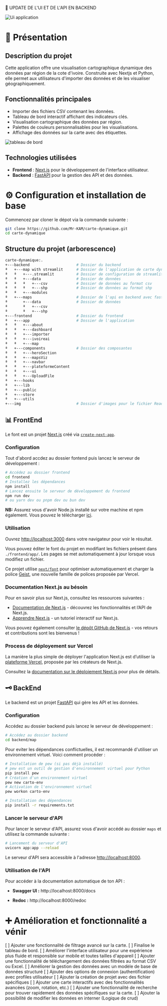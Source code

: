 🥳 UPDATE DE L'UI ET DE L'API EN BACKEND

![Ui application](img/image.png)
# 📄 Présentation


## Description du projet

Cette application offre une visualisation cartographique dynamique des données par région de la cote d'ivoire. Construite avec Nextjs et Python, elle permet aux utilisateurs d'importer des données et de les visualiser géographiquement.

## Fonctionnalités principales

- Importer des fichiers CSV contenant les données.
- Tableau de bord interactif affichant des indicateurs clés.
- Visualisation cartographique des données par région.
- Palettes de couleurs personnalisables pour les visualisations.
- Affichage des données sur la carte avec des étiquettes.

![tableau de bord](img/map-image.png)
## Technologies utilisées

- **Frontend** : [Next.js](https://nextjs.org) pour le développement de l'interface utilisateur.
- **Backend** : [FastAPI](https://fastapi.tiangolo.com/) pour la gestion des API et des données.

# ⚙️ Configuration et installation de base

Commencez par cloner le dépot via la commande suivante :

   ```bash
   git clone https://github.com/Mr-KAM/carte-dynamique.git
   cd carte-dynamique
   ```

## Structure du projet (arborescence)

```bash
carte-dynamique:.
+---backend                     # Dossier du backend
ª   +---map with streamlit      # Dossier de l'application de carte dynamique avec streamlit
ª   ª   +---.streamlit          # Dossier de configuration de streamlit
ª   ª   +---data                # Dossier de données
ª   ª   ª   +---csv             # Dossier de données au format csv
ª   ª   ª   +---shp             # Dossier de données au format shp
ª   ª   +---modules
ª   +---maps                    # Dossier de l'api en backend avec fastapi
ª       +---data                # Dossier de données
ª       ª   +---csv
ª       ª   +---shp
+---frontend                    # Dossier du frontend
ª   +---app                     # Dossier de l'application
ª   ª   +---about
ª   ª   +---dashboard
ª   ª   +---importer
ª   ª   +---ivoireai
ª   ª   +---map
ª   +---components              # Dossier des composantes
ª   ª   +---heroSection
ª   ª   +---mapsViz
ª   ª   +---navbar
ª   ª   +---plateformeContent
ª   ª   +---ui
ª   ª   +---UploadFile
ª   +---hooks
ª   +---lib
ª   +---public
ª   +---store
ª   +---utils
+---img                         # Dossier d'images pour le fichier Readme.md
```

## 📊 FrontEnd

Le font est un projet [Next.js](https://nextjs.org) créé via [`create-next-app`](https://nextjs.org/docs/app/api-reference/cli/create-next-app).

### Configuration

Tout d'abord accdez au dossier fontend puis lancez le serveur de développement :

```bash
# Accédez au dossier frontend
cd frontend
# Installez les dépendances
npm install
# Lancez ensuite le serveur de développement du frontend
npm run dev
# ou yarn dev ou pnpm dev ou bun dev

```

**NB:** Assurez vous d'avoir Node.js installé sur votre machine et npm également. Vous pouvez le télécharger [ici](https://nodejs.org/).

### Utilisation
Ouvrez [http://localhost:3000](http://localhost:3000) dans votre navigateur pour voir le résultat.

Vous pouvez éditer le font du projet en modifiant les fichiers présent dans  `./frontend/app/`. Les pages se met automatiquement à jour lorsque vous modifiez un fichier.

Ce projet utilise [`next/font`](https://nextjs.org/docs/app/building-your-application/optimizing/fonts) pour optimiser automatiquement et charger la police [Geist](https://vercel.com/font), une nouvelle famille de polices proposée par Vercel.

### Documentation Next.js au bésoin

Pour en savoir plus sur Next.js, consultez les ressources suivantes :

- [Documentation de Next.js](https://nextjs.org/docs) - découvrez les fonctionnalités et l’API de Next.js.
- [Apprendre Next.js](https://nextjs.org/learn) - un tutoriel interactif sur Next.js.

Vous pouvez également consulter [le dépôt GitHub de Next.js](https://github.com/vercel/next.js) - vos retours et contributions sont les bienvenus !

### Process de déployement sur Vercel

La manière la plus simple de déployer l'application Next.js est d’utiliser la [plateforme Vercel](https://vercel.com/new?utm_medium=default-template&filter=next.js&utm_source=create-next-app&utm_campaign=create-next-app-readme), proposée par les créateurs de Next.js.

Consultez la [documentation sur le déploiement Next.js](https://nextjs.org/docs/app/building-your-application/deploying) pour plus de détails.


## 🗝️ BackEnd

Le backend est un projet [FastAPI](https://fastapi.tiangolo.com/) qui gère les API et les données.
### Configuration

Accédez au dossier backend puis lancez le serveur de développement :

```bash
# Accédez au dossier backend
cd backend/map
```

Pour eviter les dépendances conflictuelles, il est recommandé d'utiliser un environnement virtuel. Voici comment procéder :

```bash
# Installation de pew (si pas déjà installé)
# pew est un outil de gestion d'environnement virtuel pour Python
pip install pew
# Création d'un environnement virtuel
pew new carto-env
# Activation de l'environnement virtuel
pew workon carto-env

# Installation des dépendances
pip install -r requirements.txt
```

### Lancer le serveur d'API

Pour lancer le serveur d'API, assurez vous d'avoir accédé au dossier `maps` et utilisez la commande suivante :


```bash
# Lancement du serveur d'API
uvicorn app:app --reload
```

Le serveur d'API sera accessible à l'adresse [http://localhost:8000](http://localhost:8000).

### Utilisation de l'API
Pour accéder à la documentation automatique de ton API :

- **Swagger UI :** http://localhost:8000/docs

- **Redoc :** http://localhost:8000/redoc


# ➕ Amélioration et fonctionnalité a vénir

[ ] Ajouter une fonctionnalité de filtrage avancé sur la carte.
[ ] Finalise le tableau de bord.
[ ] Améliorer l'interface utilisateur pour une expérience plus fluide et responsible sur mobile et toutes tailles d'appareil
[ ] Ajouter une fonctionnalité de téléchargement des données filtrées au format CSV ou Excel.
[ ] Améliorer la gestion des données avec un modèle de base de données structuré
[ ] Ajouter des options de connexion (authentification) avec profiles utilisateur
[ ] Ajouter la création de projet avec des fichier spécifiques
[ ] Ajouter une carte interactifs avec des fonctionnalités avancées (zoom, rotation, etc.)
[ ] Ajouter une fonctionnalité de recherche pour trouver rapidement des données spécifiques sur la carte.
[ ] Ajouter la possibilité de modifier les données en interner (Logique de crud)
